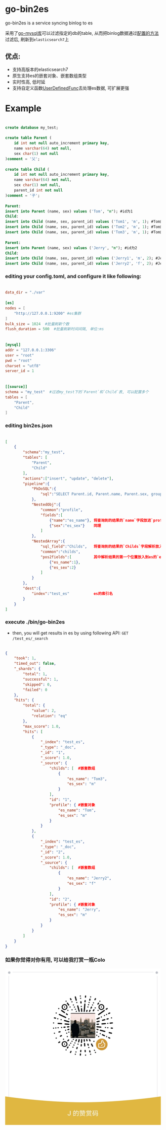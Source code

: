 # go-bin2es

go-bin2es is a service syncing binlog to es

采用了[go-mysql库](https://github.com/siddontang/go-mysql)可以过滤指定的db的table, 从而把binlog数据通过[配置的方法](./config/binlog2es.json)过滤后, 刷新到`elasticsearch7`上

## 优点:
+ 支持高版本的elasticsearch7
+ 原生支持es的嵌套对象、嵌套数组类型
+ 实时性高, 低时延
+ 支持自定义函数[UserDefinedFunc](https://github.com/HappyJoeJoe/go-bin2es/blob/f2b8b741eb9faea93eb6c92781d90dc7baf89425/bin2es/row_handler.go#L163)去处理es数据, 可扩展更强


# Example
```sql

create database my_test;

create table Parent (
	id int not null auto_increment primary key,
	name varchar(64) not null,
	sex char(1) not null
)comment = '父';

create table Child (
	id int not null auto_increment primary key,
	name varchar(64) not null,
	sex char(1) not null, 
	parent_id int not null
)comment = '子';

Parent:
insert into Parent (name, sex) values ('Tom', "m"); #id为1
Child:
insert into Child (name, sex, parent_id) values ('Tom1', 'm', 1); #Tom的孩子1
insert into Child (name, sex, parent_id) values ('Tom2', 'm', 1); #Tom的孩子2
insert into Child (name, sex, parent_id) values ('Tom3', 'm', 1); #Tom的孩子3

Parent:
insert into Parent (name, sex) values ('Jerry', "m"); #id为2
Child:
insert into Child (name, sex, parent_id) values ('Jerry1', 'm', 2); #Jerry的孩子1
insert into Child (name, sex, parent_id) values ('Jerry2', 'f', 2); #Jerry的孩子2
```



### editing your config.toml, and configure it like following:

```toml

data_dir = "./var"

[es]
nodes = [
	"http://127.0.0.1:9200" #es集群
]
bulk_size = 1024  #批量刷新个数
flush_duration = 500  #批量刷新时间间隔, 单位:ms


[mysql]
addr = "127.0.0.1:3306"
user = "root"
pwd = "root"
charset = "utf8"
server_id = 1


[[source]]
schema = "my_test"  #过滤my_test下的`Parent`和`Child`表, 可以配置多个
tables = [
	"Parent",
	"Child"
]

```

### editing bin2es.json

```json

[
    {
        "schema":"my_test",
        "tables": [
            "Parent",
            "Child"
        ],
        "actions":["insert", "update", "delete"],
        "pipeline":{
            "PkDoSQL":{
                "sql":"SELECT Parent.id, Parent.name, Parent.sex, group_concat(concat_ws('_', Child.name, Child.sex) separator ',') as Childs FROM Parent join Child on Parent.id = Child.parent_id WHERE (?) GROUP BY Parent.id"
            },
            "NestedObj":{
                "common":"profile", 
                "fields":[
                    {"name":"es_name"}, 将查询到的结果的`name`字段放进`profile`的`es_name`下
                    {"sex":"es_sex"}    同理
                ]
            },
            "NestedArray":{
                "sql_field":"Childs",   将查询到的结果的`Childs`字段解析放入到common指定的`childs`下
                "common":"childs",
                "pos2fields":[          其中解析结果的第一个位置放入到es的`es_name`下, 第二个位置放入到`es_sex`下
                    {"es_name":1},
                    {"es_sex":2}
                ]
            }
        },
        "dest":{
            "index":"test_es"           es的索引名
        }
    }
]

```

### execute ./bin/go-bin2es
+ then, you will get results in es by using following API: `GET /test_es/_search`

```json

{
    "took": 1,
    "timed_out": false,
    "_shards": {
        "total": 1,
        "successful": 1,
        "skipped": 0,
        "failed": 0
    },
    "hits": {
        "total": {
            "value": 2,
            "relation": "eq"
        },
        "max_score": 1.0,
        "hits": [
            {
                "_index": "test_es",
                "_type": "_doc",
                "_id": "1",
                "_score": 1.0,
                "_source": {
                    "childs": [  #嵌套数组
                        {
                            "es_name": "Tom3",
                            "es_sex": "m"
                        }
                    ],
                    "id": "1",
                    "profile": { #嵌套对象
                        "es_name": "Tom",
                        "es_sex": "m"
                    }
                }
            },
            {
                "_index": "test_es",
                "_type": "_doc",
                "_id": "2",
                "_score": 1.0,
                "_source": {
                    "childs": [  #嵌套数组
                        {
                            "es_name": "Jerry2",
                            "es_sex": "f"
                        }
                    ],
                    "id": "2",
                    "profile": { #嵌套对象
                        "es_name": "Jerry",
                        "es_sex": "m"
                    }
                }
            }
        ]
    }
}

```

### 如果你觉得对你有用, 可以给我打赏一瓶Colo
![Alt text](https://github.com/HappyJoeJoe/go-bin2es/blob/master/9db0fe58b386110503eb2a08703752bc.jpg)
